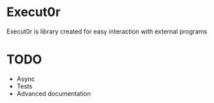 ﻿Execut0r
===============
Execut0r is library created for easy interaction with external programs

TODO
===============
* Async
* Tests
* Advanced documentation